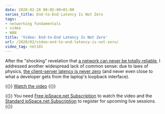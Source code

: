 ```yaml
---
date: 2020-02-28 08:05:00+01:00
series_title: End-to-End Latency Is Not Zero
tags:
- networking fundamentals
- video
- WAN
title: 'Video: End-to-End Latency Is Not Zero'
url: /2020/02/video-end-to-end-latency-is-not-zero/
video_tag: net101
---
```

After the "shocking" revelation that [a network can never be totally reliable](/2020/02/video-network-is-not-reliable/), I addressed another widespread lack of common sense: due to laws of physics, [the client-server latency is never zero](https://my.ipspace.net/bin/get/Net101/F2.2%20-%20Latency%20Is%2%28Not%29%20Zero.mp4?doccode=Net101) (and never even close to what a developer gets from the laptop's loopback interface).

{{<jump>}}
[Watch the video](https://my.ipspace.net/bin/get/Net101/F2.2%20-%20Latency%20Is%20%28Not%29%20Zero.mp4?doccode=Net101)
{{</jump>}}

{{<note free>}}
You need [Free ipSpace.net Subscription](https://www.ipspace.net/Subscription/Free) to watch the video and the [Standard ipSpace.net Subscription](https://www.ipspace.net/Subscription/) to register for upcoming live sessions.
{{</note>}}
